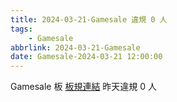 ```yaml
---
title: 2024-03-21-Gamesale 違規 0 人
tags:
    - Gamesale
abbrlink: 2024-03-21-Gamesale
date: Gamesale-2024-03-21 12:00:00
---
```

Gamesale 板 [板規連結](https://www.ptt.cc/bbs/Gossiping/M.1637425085.A.07D.html)
昨天違規 0 人
